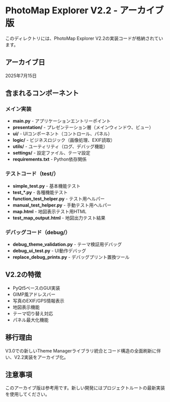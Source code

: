 # PhotoMap Explorer V2.2 - アーカイブ版

このディレクトリには、PhotoMap Explorer V2.2の実装コードが格納されています。

## アーカイブ日
2025年7月15日

## 含まれるコンポーネント

### メイン実装
- **main.py** - アプリケーションエントリーポイント
- **presentation/** - プレゼンテーション層（メインウィンドウ、ビュー）
- **ui/** - UIコンポーネント（コントロール、パネル）
- **logic/** - ビジネスロジック（画像処理、EXIF読取）
- **utils/** - ユーティリティ（ログ、デバッグ機能）
- **settings/** - 設定ファイル、テーマ設定
- **requirements.txt** - Python依存関係

### テストコード（test/）
- **simple_test.py** - 基本機能テスト
- **test_*.py** - 各種機能テスト
- **function_test_helper.py** - テスト用ヘルパー
- **manual_test_helper.py** - 手動テスト用ヘルパー
- **map.html** - 地図表示テスト用HTML
- **test_map_output.html** - 地図出力テスト結果

### デバッグコード（debug/）
- **debug_theme_validation.py** - テーマ検証用デバッグ
- **debug_ui_test.py** - UI動作デバッグ
- **replace_debug_prints.py** - デバッグプリント置換ツール

## V2.2の特徴
- PyQt5ベースのGUI実装
- GIMP風アドレスバー
- 写真のEXIF/GPS情報表示
- 地図表示機能
- テーマ切り替え対応
- パネル最大化機能

## 移行理由
V3.0での新しいTheme Managerライブラリ統合とコード構造の全面刷新に伴い、V2.2実装をアーカイブ化。

## 注意事項
このアーカイブ版は参考用です。新しい開発にはプロジェクトルートの最新実装を使用してください。

